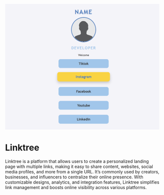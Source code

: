 ![](Img/Linktree.png)

# Linktree

Linktree is a platform that allows users to create a personalized landing page with multiple links, making it easy to share content, websites, social media profiles, and more from a single URL. It’s commonly used by creators, businesses, and influencers to centralize their online presence. With customizable designs, analytics, and integration features, Linktree simplifies link management and boosts online visibility across various platforms.


